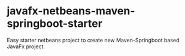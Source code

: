 # javafx-netbeans-maven-springboot-starter
Easy starter netbeans project to create new Maven-Springboot based JavaFx project.
